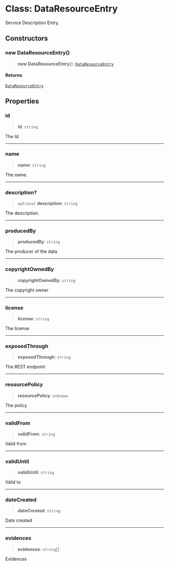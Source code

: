 # Class: DataResourceEntry

Service Description Entry.

## Constructors

### new DataResourceEntry()

> **new DataResourceEntry**(): [`DataResourceEntry`](DataResourceEntry.md)

#### Returns

[`DataResourceEntry`](DataResourceEntry.md)

## Properties

### id

> **id**: `string`

The Id.

***

### name

> **name**: `string`

The name.

***

### description?

> `optional` **description**: `string`

The description.

***

### producedBy

> **producedBy**: `string`

The producer of the data

***

### copyrightOwnedBy

> **copyrightOwnedBy**: `string`

The copyright owner

***

### license

> **license**: `string`

The license

***

### exposedThrough

> **exposedThrough**: `string`

The REST endpoint

***

### resourcePolicy

> **resourcePolicy**: `unknown`

The policy

***

### validFrom

> **validFrom**: `string`

Valid from

***

### validUntil

> **validUntil**: `string`

Valid to

***

### dateCreated

> **dateCreated**: `string`

Date created

***

### evidences

> **evidences**: `string`[]

Evidences
